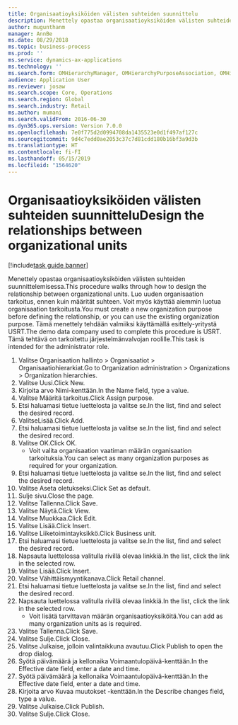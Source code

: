 ```yaml
---
title: Organisaatioyksiköiden välisten suhteiden suunnittelu
description: Menettely opastaa organisaatioyksiköiden välisten suhteiden suunnittelemisessa.
author: mugunthanm
manager: AnnBe
ms.date: 08/29/2018
ms.topic: business-process
ms.prod: ''
ms.service: dynamics-ax-applications
ms.technology: ''
ms.search.form: OMHierarchyManager, OMHierarchyPurposeAssociation, OMHierarchySelection, HierarchyDesigner, OMNodeSelection,  HierarchyPublishAndCloseForm
audience: Application User
ms.reviewer: josaw
ms.search.scope: Core, Operations
ms.search.region: Global
ms.search.industry: Retail
ms.author: mumani
ms.search.validFrom: 2016-06-30
ms.dyn365.ops.version: Version 7.0.0
ms.openlocfilehash: 7e0f775d2d0994708da1435523e0d1f497af127c
ms.sourcegitcommit: 9d4c7edd0ae2053c37c7d81cdd180b16bf3a9d3b
ms.translationtype: HT
ms.contentlocale: fi-FI
ms.lasthandoff: 05/15/2019
ms.locfileid: "1564620"
---
```

# <a name="design-the-relationships-between-organizational-units"></a><span data-ttu-id="e6762-103">Organisaatioyksiköiden välisten suhteiden suunnittelu</span><span class="sxs-lookup"><span data-stu-id="e6762-103">Design the relationships between organizational units</span></span>

[!include[task guide banner](../includes/task-guide-banner.md)]

<span data-ttu-id="e6762-104">Menettely opastaa organisaatioyksiköiden välisten suhteiden suunnittelemisessa.</span><span class="sxs-lookup"><span data-stu-id="e6762-104">This procedure walks through how to design the relationship between organizational units.</span></span> <span data-ttu-id="e6762-105">Luo uuden organisaation tarkoitus, ennen kuin määrität suhteen. Voit myös käyttää aiemmin luotua organisaation tarkoitusta.</span><span class="sxs-lookup"><span data-stu-id="e6762-105">You must create a new organization purpose before defining the relationship, or you can use the existing organization purpose.</span></span> <span data-ttu-id="e6762-106">Tämä menettely tehdään valmiiksi käyttämällä esittely-yritystä USRT.</span><span class="sxs-lookup"><span data-stu-id="e6762-106">The demo data company used to complete this procedure is USRT.</span></span> <span data-ttu-id="e6762-107">Tämä tehtävä on tarkoitettu järjestelmänvalvojan roolille.</span><span class="sxs-lookup"><span data-stu-id="e6762-107">This task is intended for the administrator role.</span></span>

1. <span data-ttu-id="e6762-108">Valitse Organisaation hallinto > Organisaatiot > Organisaatiohierarkiat.</span><span class="sxs-lookup"><span data-stu-id="e6762-108">Go to Organization administration > Organizations > Organization hierarchies.</span></span>
2. <span data-ttu-id="e6762-109">Valitse Uusi.</span><span class="sxs-lookup"><span data-stu-id="e6762-109">Click New.</span></span>
3. <span data-ttu-id="e6762-110">Kirjoita arvo Nimi-kenttään.</span><span class="sxs-lookup"><span data-stu-id="e6762-110">In the Name field, type a value.</span></span>
4. <span data-ttu-id="e6762-111">Valitse Määritä tarkoitus.</span><span class="sxs-lookup"><span data-stu-id="e6762-111">Click Assign purpose.</span></span>
5. <span data-ttu-id="e6762-112">Etsi haluamasi tietue luettelosta ja valitse se.</span><span class="sxs-lookup"><span data-stu-id="e6762-112">In the list, find and select the desired record.</span></span>
6. <span data-ttu-id="e6762-113">ValitseLisää.</span><span class="sxs-lookup"><span data-stu-id="e6762-113">Click Add.</span></span>
7. <span data-ttu-id="e6762-114">Etsi haluamasi tietue luettelosta ja valitse se.</span><span class="sxs-lookup"><span data-stu-id="e6762-114">In the list, find and select the desired record.</span></span>
8. <span data-ttu-id="e6762-115">Valitse OK.</span><span class="sxs-lookup"><span data-stu-id="e6762-115">Click OK.</span></span>
    * <span data-ttu-id="e6762-116">Voit valita organisaation vaatiman määrän organisaation tarkoituksia.</span><span class="sxs-lookup"><span data-stu-id="e6762-116">You can select as many organization purposes as required for your organization.</span></span>  
9. <span data-ttu-id="e6762-117">Etsi haluamasi tietue luettelosta ja valitse se.</span><span class="sxs-lookup"><span data-stu-id="e6762-117">In the list, find and select the desired record.</span></span>
10. <span data-ttu-id="e6762-118">Valitse Aseta oletukseksi.</span><span class="sxs-lookup"><span data-stu-id="e6762-118">Click Set as default.</span></span>
11. <span data-ttu-id="e6762-119">Sulje sivu.</span><span class="sxs-lookup"><span data-stu-id="e6762-119">Close the page.</span></span>
12. <span data-ttu-id="e6762-120">Valitse Tallenna.</span><span class="sxs-lookup"><span data-stu-id="e6762-120">Click Save.</span></span>
13. <span data-ttu-id="e6762-121">Valitse Näytä.</span><span class="sxs-lookup"><span data-stu-id="e6762-121">Click View.</span></span>
14. <span data-ttu-id="e6762-122">Valitse Muokkaa.</span><span class="sxs-lookup"><span data-stu-id="e6762-122">Click Edit.</span></span>
15. <span data-ttu-id="e6762-123">Valitse Lisää.</span><span class="sxs-lookup"><span data-stu-id="e6762-123">Click Insert.</span></span>
16. <span data-ttu-id="e6762-124">Valitse Liiketoimintayksikkö.</span><span class="sxs-lookup"><span data-stu-id="e6762-124">Click Business unit.</span></span>
17. <span data-ttu-id="e6762-125">Etsi haluamasi tietue luettelosta ja valitse se.</span><span class="sxs-lookup"><span data-stu-id="e6762-125">In the list, find and select the desired record.</span></span>
18. <span data-ttu-id="e6762-126">Napsauta luettelossa valitulla rivillä olevaa linkkiä.</span><span class="sxs-lookup"><span data-stu-id="e6762-126">In the list, click the link in the selected row.</span></span>
19. <span data-ttu-id="e6762-127">Valitse Lisää.</span><span class="sxs-lookup"><span data-stu-id="e6762-127">Click Insert.</span></span>
20. <span data-ttu-id="e6762-128">Valitse Vähittäismyyntikanava.</span><span class="sxs-lookup"><span data-stu-id="e6762-128">Click Retail channel.</span></span>
21. <span data-ttu-id="e6762-129">Etsi haluamasi tietue luettelosta ja valitse se.</span><span class="sxs-lookup"><span data-stu-id="e6762-129">In the list, find and select the desired record.</span></span>
22. <span data-ttu-id="e6762-130">Napsauta luettelossa valitulla rivillä olevaa linkkiä.</span><span class="sxs-lookup"><span data-stu-id="e6762-130">In the list, click the link in the selected row.</span></span>
    * <span data-ttu-id="e6762-131">Voit lisätä tarvittavan määrän organisaatioyksiköitä.</span><span class="sxs-lookup"><span data-stu-id="e6762-131">You can add as many organization units as is required.</span></span>  
23. <span data-ttu-id="e6762-132">Valitse Tallenna.</span><span class="sxs-lookup"><span data-stu-id="e6762-132">Click Save.</span></span>
24. <span data-ttu-id="e6762-133">Valitse Sulje.</span><span class="sxs-lookup"><span data-stu-id="e6762-133">Click Close.</span></span>
25. <span data-ttu-id="e6762-134">Valitse Julkaise, jolloin valintaikkuna avautuu.</span><span class="sxs-lookup"><span data-stu-id="e6762-134">Click Publish to open the drop dialog.</span></span>
26. <span data-ttu-id="e6762-135">Syötä päivämäärä ja kellonaika Voimaantulopäivä-kenttään.</span><span class="sxs-lookup"><span data-stu-id="e6762-135">In the Effective date field, enter a date and time.</span></span>
27. <span data-ttu-id="e6762-136">Syötä päivämäärä ja kellonaika Voimaantulopäivä-kenttään.</span><span class="sxs-lookup"><span data-stu-id="e6762-136">In the Effective date field, enter a date and time.</span></span>
28. <span data-ttu-id="e6762-137">Kirjoita arvo Kuvaa muutokset -kenttään.</span><span class="sxs-lookup"><span data-stu-id="e6762-137">In the Describe changes field, type a value.</span></span>
29. <span data-ttu-id="e6762-138">Valitse Julkaise.</span><span class="sxs-lookup"><span data-stu-id="e6762-138">Click Publish.</span></span>
30. <span data-ttu-id="e6762-139">Valitse Sulje.</span><span class="sxs-lookup"><span data-stu-id="e6762-139">Click Close.</span></span>

